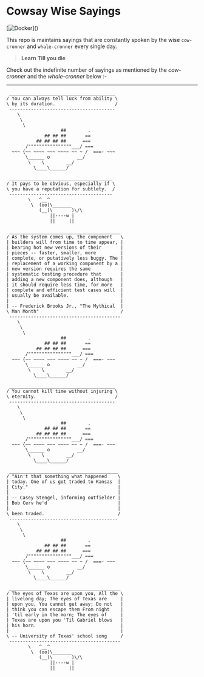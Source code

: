 # Cowsay Wise Sayings

[![Docker](https://cdn.vox-cdn.com/thumbor/fbrTLtxuP2D29o8VJUaE-u3NKfU=/0x0:792x613/1200x800/filters:focal(300x237:426x363)/cdn.vox-cdn.com/uploads/chorus_image/image/59850273/Docker_logo_011.0.png)]()


This repo is maintains sayings that are constantly spoken by the wise `cow-cronner` and `whale-cronner` every single day.




> **Learn Till you die**


Check out the indefinite number of sayings as mentioned by the *cow-cronner* and the *whale-cronner* below :-

---
```
 _______________________________________ 
/ You can always tell luck from ability \
\ by its duration.                      /
 --------------------------------------- 
    \
     \
      \     
                    ##        .            
              ## ## ##       ==            
           ## ## ## ##      ===            
       /""""""""""""""""___/ ===        
  ~~~ {~~ ~~~~ ~~~ ~~~~ ~~ ~ /  ===- ~~~   
       \______ o          __/            
        \    \        __/             
          \____\______/   
```
```
 ______________________________________
/ It pays to be obvious, especially if \
\ you have a reputation for subtlety.  /
 --------------------------------------
        \   ^__^
         \  (oo)\_______
            (__)\       )\/\
                ||----w |
                ||     ||
```
```
 _________________________________________ 
/ As the system comes up, the component   \
| builders will from time to time appear, |
| bearing hot new versions of their       |
| pieces -- faster, smaller, more         |
| complete, or putatively less buggy. The |
| replacement of a working component by a |
| new version requires the same           |
| systematic testing procedure that       |
| adding a new component does, although   |
| it should require less time, for more   |
| complete and efficient test cases will  |
| usually be available.                   |
|                                         |
| -- Frederick Brooks Jr., "The Mythical  |
\ Man Month"                              /
 ----------------------------------------- 
    \
     \
      \     
                    ##        .            
              ## ## ##       ==            
           ## ## ## ##      ===            
       /""""""""""""""""___/ ===        
  ~~~ {~~ ~~~~ ~~~ ~~~~ ~~ ~ /  ===- ~~~   
       \______ o          __/            
        \    \        __/             
          \____\______/   
```
```
 _______________________________________ 
/ You cannot kill time without injuring \
\ eternity.                             /
 --------------------------------------- 
    \
     \
      \     
                    ##        .            
              ## ## ##       ==            
           ## ## ## ##      ===            
       /""""""""""""""""___/ ===        
  ~~~ {~~ ~~~~ ~~~ ~~~~ ~~ ~ /  ===- ~~~   
       \______ o          __/            
        \    \        __/             
          \____\______/   
```
```
 ________________________________________ 
/ "Ain't that something what happened    \
| today. One of us got traded to Kansas  |
| City."                                 |
|                                        |
| -- Casey Stengel, informing outfielder |
| Bob Cerv he'd                          |
|                                        |
\ been traded.                           /
 ---------------------------------------- 
    \
     \
      \     
                    ##        .            
              ## ## ##       ==            
           ## ## ## ##      ===            
       /""""""""""""""""___/ ===        
  ~~~ {~~ ~~~~ ~~~ ~~~~ ~~ ~ /  ===- ~~~   
       \______ o          __/            
        \    \        __/             
          \____\______/   
```
```
 _________________________________________
/ The eyes of Texas are upon you, All the \
| livelong day; The eyes of Texas are     |
| upon you, You cannot get away; Do not   |
| think you can escape them From night    |
| 'til early in the morn; The eyes of     |
| Texas are upon you 'Til Gabriel blows   |
| his horn.                               |
|                                         |
\ -- University of Texas' school song     /
 -----------------------------------------
        \   ^__^
         \  (oo)\_______
            (__)\       )\/\
                ||----w |
                ||     ||
```
